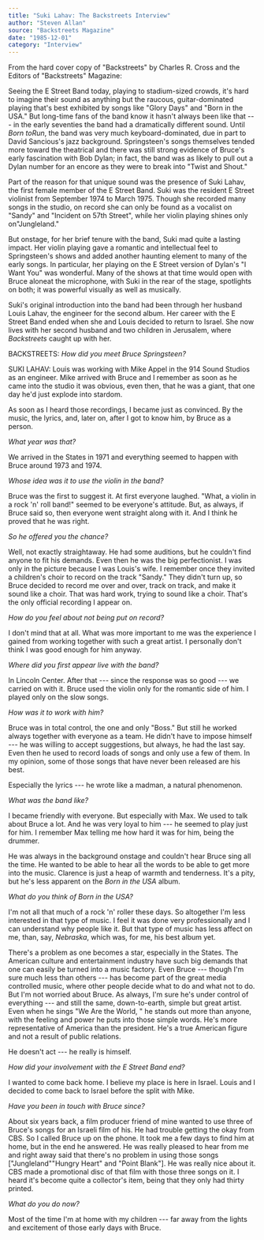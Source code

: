 ```yaml
---
title: "Suki Lahav: The Backstreets Interview"
author: "Steven Allan"
source: "Backstreets Magazine"
date: "1985-12-01"
category: "Interview"
---
```


From the hard cover copy of "Backstreets" by Charles R. Cross and the Editors of "Backstreets" Magazine:

Seeing the E Street Band today, playing to stadium-sized crowds, it's hard to imagine their sound as anything but the raucous, guitar-dominated playing that's best exhibited by songs like "Glory Days" and "Born in the USA." But long-time fans of the band know it hasn't always been like that --- in the early seventies the band had a dramatically different sound. Until _Born toRun_, the band was very much keyboard-dominated, due in part to David Sancious's jazz background. Springsteen's songs themselves tended more toward the theatrical and there was still strong evidence of Bruce's early fascination with Bob Dylan; in fact, the band was as likely to pull out a Dylan number for an encore as they were to break into "Twist and Shout."

Part of the reason for that unique sound was the presence of Suki Lahav, the first female member of the E Street Band. Suki was the resident E Street violinist from September 1974 to March 1975. Though she recorded many songs in the studio, on record she can only be found as a vocalist on "Sandy" and "Incident on 57th Street", while her violin playing shines only on"Jungleland."

But onstage, for her brief tenure with the band, Suki mad quite a lasting impact. Her violin playing gave a romantic and intellectual feel to Springsteen's shows and added another haunting element to many of the early songs. In particular, her playing on the E Street version of Dylan's "I Want You" was wonderful. Many of the shows at that time would open with Bruce aloneat the microphone, with Suki in the rear of the stage, spotlights on both; it was powerful visually as well as musically.

Suki's original introduction into the band had been through her husband Louis Lahav, the engineer for the second album. Her career with the E Street Band ended when she and Louis decided to return to Israel. She now lives with her second husband and two children in Jerusalem, where _Backstreets_ caught up with her.

BACKSTREETS: _How did you meet Bruce Springsteen?_

SUKI LAHAV: Louis was working with Mike Appel in the 914 Sound Studios as an engineer. Mike arrived with Bruce and I remember as soon as he came into the studio it was obvious, even then, that he was a giant, that one day he'd just explode into stardom.

As soon as I heard those recordings, I became just as convinced. By the music, the lyrics, and, later on, after I got to know him, by Bruce as a person.

_What year was that?_

We arrived in the States in 1971 and everything seemed to happen with Bruce around 1973 and 1974.

_Whose idea was it to use the violin in the band?_

Bruce was the first to suggest it. At first everyone laughed. "What, a violin in a rock 'n' roll band!" seemed to be everyone's attitude. But, as always, if Bruce said so, then everyone went straight along with it. And I think he proved that he was right.

_So he offered you the chance?_

Well, not exactly straightaway. He had some auditions, but he couldn't find anyone to fit his demands. Even then he was the big perfectionist. I was only in the picture because I was Louis's wife. I remember once they invited a children's choir to record on the track "Sandy." They didn't turn up, so Bruce decided to record me over and over, track on track, and make it sound like a choir. That was hard work, trying to sound like a choir. That's the only official recording I appear on.

_How do you feel about not being put on record?_

I don't mind that at all. What was more important to me was the experience I gained from working together with such a great artist. I personally don't think I was good enough for him anyway.

_Where did you first appear live with the band?_

In Lincoln Center. After that --- since the response was so good --- we carried on with it. Bruce used the violin only for the romantic side of him. I played only on the slow songs.

_How was it to work with him?_

Bruce was in total control, the one and only "Boss." But still he worked always together with everyone as a team. He didn't have to impose himself --- he was willing to accept suggestions, but always, he had the last say. Even then he used to record loads of songs and only use a few of them. In my opinion, some of those songs that have never been released are his best.

Especially the lyrics --- he wrote like a madman, a natural phenomenon.

_What was the band like?_

I became friendly with everyone. But especially with Max. We used to talk about Bruce a lot. And he was very loyal to him --- he seemed to play just for him. I remember Max telling me how hard it was for him, being the drummer.

He was always in the background onstage and couldn't hear Bruce sing all the time. He wanted to be able to hear all the words to be able to get more into the music. Clarence is just a heap of warmth and tenderness. It's a pity, but he's less apparent on the _Born in the USA_ album.

*What do you think of *Born in the USA*?*

I'm not all that much of a rock 'n' roller these days. So altogether I'm less interested in that type of music. I feel it was done very professionally and I can understand why people like it. But that type of music has less affect on me, than, say, _Nebraska_, which was, for me, his best album yet.

There's a problem as one becomes a star, especially in the States. The American culture and entertainment industry have such big demands that one can easily be turned into a music factory. Even Bruce --- though I'm sure much less than others --- has become part of the great media controlled music, where other people decide what to do and what not to do. But I'm not worried about Bruce. As always, I'm sure he's under control of everything --- and still the same, down-to-earth, simple but great artist. Even when he sings "We Are the World, " he stands out more than anyone, with the feeling and power he puts into those simple words. He's more representative of America than the president. He's a true American figure and not a result of public relations.

He doesn't act --- he really is himself.

_How did your involvement with the E Street Band end?_

I wanted to come back home. I believe my place is here in Israel. Louis and I decided to come back to Israel before the split with Mike.

_Have you been in touch with Bruce since?_

About six years back, a film producer friend of mine wanted to use three of Bruce's songs for an Israeli film of his. He had trouble getting the okay from CBS. So I called Bruce up on the phone. It took me a few days to find him at home, but in the end he answered. He was really pleased to hear from me and right away said that there's no problem in using those songs ["Jungleland""Hungry Heart" and "Point Blank"]. He was really nice about it. CBS made a promotional disc of that film with those three songs on it. I heard it's become quite a collector's item, being that they only had thirty printed.

_What do you do now?_

Most of the time I'm at home with my children --- far away from the lights and excitement of those early days with Bruce.
